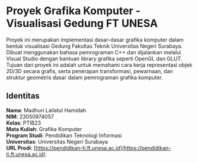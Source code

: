 # Proyek Grafika Komputer - Visualisasi Gedung FT UNESA

Proyek ini merupakan implementasi dasar-dasar grafika komputer dalam bentuk visualisasi Gedung Fakultas Teknik Universitas Negeri Surabaya. Dibuat menggunakan bahasa pemrograman C++ dan dijalankan melalui Visual Studio dengan bantuan library grafika seperti OpenGL dan GLUT. Tujuan dari proyek ini adalah untuk memahami cara kerja representasi objek 2D/3D secara grafis, serta penerapan transformasi, pewarnaan, dan struktur geometris dasar dalam pemrograman grafika komputer.

## Identitas  
**Nama**: Madhuri Lailatul Hamidah  
**NIM**: 23050974057  
**Kelas**: PTIB23  
**Mata Kuliah**: Grafika Komputer  
**Program Studi**: Pendidikan Teknologi Informasi  
**Universitas**: Universitas Negeri Surabaya  
**URL Prodi**: [https://pendidikan-ti.ft.unesa.ac.id](https://pendidikan-ti.ft.unesa.ac.id)
